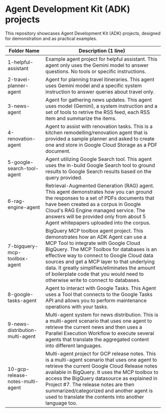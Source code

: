 # Agent Development Kit (ADK) projects
This repository showcases Agent Development Kit (ADK) projects, designed for demonstration and as practical examples.

| Folder Name                          | Description (1 line)                        |
|-------------------------------------- |---------------------------------------------|
| 1-helpful-assistant                  | Example agent project for helpful assistant. This agent only uses the Gemini model to answer questions. No tools or specific instructions. |
| 2-travel-planner-agent               | Agent for planning travel itineraries. This agent uses Gemini model and a specific system instruction to answer queries about travel only.       |
| 3-news-agent                         | Agent for gathering news updates. This agent uses model (Gemini), a system instruction and a set of tools to retrive the RSS feed, each RSS item and summarize the items.           |
| 4-renovation-agent                   | Agent to assist with renovation tasks. This is a kitchen remodelling/renovation agent that is provided a sample planner and asked to create one and store in Google Cloud Storage as a PDF document.      |
| 5-google-search-tool-agent           | Agent utilizing Google Search tool. This agent uses the in-build Google Search tool to ground results to Google Search results based on the query provided.          |
| 6-rag-engine-agent                   | Retrieval-Augmented Generation (RAG) agent. This agent demonstrates how you can ground the responses to a set of PDFs documents that have been created as a corpus in Google Cloud's RAG Engine managed service. The answers will be provided only from about 5 Agent whitepapers uploaded into the corpus.  |
| 7-bigquery-mcp-toolbox-agent         | BigQuery MCP toolbox agent project. This demonstrates how an ADK Agent can use a MCP Tool to integrate with Google Cloud BigQuery. The MCP Toolbox for databases is an effective way to connect to Google Cloud data sources and get a MCP layer to that underlying data. It greatly simplifies/eliminates the amount of boilerplate code that you would need to otherwise write to connect to databases.          |
| 8-google-tasks-agent                 | Agent to interact with Google Tasks. This Agent uses a Tool that connects to the Google Tasks API and allows you to perform maintenance operations with your tasks. |
| 9-news-distribution-multi-agent      | Multi-agent system for news distribution. This is a multi-agent scenario that uses one agent to retrieve the current news and then uses a Parallel Execution Workflow to execute several agents that translate the aggregated content into different languages. |
| 10-gcp-release-notes-multi-agent     | Multi-agent project for GCP release notes. This is a multi-agent scenario that uses one agent to retrieve the current Google Cloud Release notes available in BigQuery. It uses the MCP toolbox to access the BigQuery datasource as explained in Project #7. The release notes are then summarized/categorized and another agent is used to translate the contents into another language too. |
